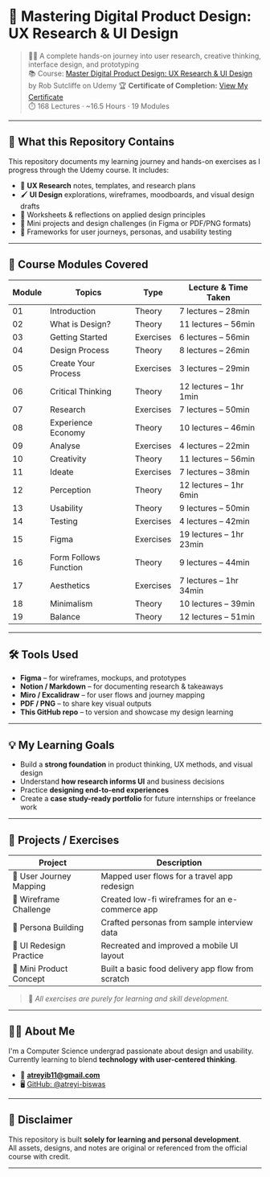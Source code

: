 # 🎨 Mastering Digital Product Design: UX Research & UI Design

> 🧑‍💻 A complete hands-on journey into user research, creative thinking, interface design, and prototyping    
> 📚 Course: [Master Digital Product Design: UX Research & UI Design](https://www.udemy.com/course/master-digital-product-design-ux-research-ui-design/) by Rob Sutcliffe on Udemy
> 🏆 **Certificate of Completion:** [View My Certificate](https://www.udemy.com/certificate/XXXXXXXXXXXX/)  
> ⏱️ 168 Lectures · ~16.5 Hours · 19 Modules

---

## 📌 What this Repository Contains

This repository documents my learning journey and hands-on exercises as I progress through the Udemy course. It includes:

- 🧠 **UX Research** notes, templates, and research plans  
- 🖌️ **UI Design** explorations, wireframes, moodboards, and visual design drafts  
- 🧾 Worksheets & reflections on applied design principles  
- 🧪 Mini projects and design challenges (in Figma or PDF/PNG formats)  
- 🧭 Frameworks for user journeys, personas, and usability testing

---

## 🧩 Course Modules Covered

| Module | Topics | Type | Lecture & Time Taken |
|--------|--------|------|----------------------|
| 01 | Introduction | Theory | 7 lectures – 28min |
| 02 | What is Design? | Theory | 11 lectures – 56min |
| 03 | Getting Started | Exercises | 6 lectures – 56min |
| 04 | Design Process | Theory | 8 lectures – 26min |
| 05 | Create Your Process | Exercises | 3 lectures – 29min |
| 06 | Critical Thinking | Theory | 12 lectures – 1hr 1min |
| 07 | Research | Exercises | 7 lectures – 50min |
| 08 | Experience Economy | Theory | 10 lectures – 46min |
| 09 | Analyse | Exercises | 4 lectures – 22min |
| 10 | Creativity | Theory | 11 lectures – 56min |
| 11 | Ideate | Exercises | 7 lectures – 38min |
| 12 | Perception | Theory | 12 lectures – 1hr 6min |
| 13 | Usability | Theory | 9 lectures – 50min |
| 14 | Testing | Exercises | 4 lectures – 42min |
| 15 | Figma | Exercises | 19 lectures – 1hr 23min |
| 16 | Form Follows Function | Theory | 9 lectures – 44min |
| 17 | Aesthetics | Exercises | 7 lectures – 1hr 34min |
| 18 | Minimalism | Theory | 10 lectures – 39min |
| 19 | Balance | Theory | 12 lectures – 51min |

---

## 🛠 Tools Used

- **Figma** – for wireframes, mockups, and prototypes  
- **Notion / Markdown** – for documenting research & takeaways  
- **Miro / Excalidraw** – for user flows and journey mapping  
- **PDF / PNG** – to share key visual outputs  
- **This GitHub repo** – to version and showcase my design learning

---

## 💡 My Learning Goals

- Build a **strong foundation** in product thinking, UX methods, and visual design  
- Understand **how research informs UI** and business decisions  
- Practice **designing end-to-end experiences**  
- Create a **case study-ready portfolio** for future internships or freelance work

---

## 🧪 Projects / Exercises

| Project | Description |
|--------|-------------|
| 🎯 User Journey Mapping | Mapped user flows for a travel app redesign |
| 📱 Wireframe Challenge | Created low-fi wireframes for an e-commerce app |
| 🧍 Persona Building | Crafted personas from sample interview data |
| 🎨 UI Redesign Practice | Recreated and improved a mobile UI layout |
| 🛒 Mini Product Concept | Built a basic food delivery app flow from scratch |

> 🧠 *All exercises are purely for learning and skill development.*

---

## 🙋‍♀️ About Me

I'm a Computer Science undergrad passionate about design and usability.  
Currently learning to blend **technology with user-centered thinking**.

- 📧 **atreyib11@gmail.com**  
- 🖥️ [GitHub: @atreyi-biswas](https://github.com/atreyi-biswas)  

---

## 🚀 Disclaimer

This repository is built **solely for learning and personal development**.  
All assets, designs, and notes are original or referenced from the official course with credit.

---

